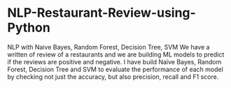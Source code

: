 # NLP-Restaurant-Review-using-Python
NLP with Naive Bayes, Random Forest, Decision Tree, SVM
We have a written of review of a restaurants and we are building ML models to predict if the reviews are positive and negative. I have build Naïve Bayes, Random Forest, Decision Tree and SVM to evaluate the performance of each model by checking not just the accuracy, but also precision, recall and F1 score.
